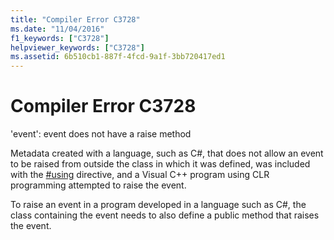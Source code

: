 ```yaml
---
title: "Compiler Error C3728"
ms.date: "11/04/2016"
f1_keywords: ["C3728"]
helpviewer_keywords: ["C3728"]
ms.assetid: 6b510cb1-887f-4fcd-9a1f-3bb720417ed1
---
```

# Compiler Error C3728

'event': event does not have a raise method

Metadata created with a language, such as C#, that does not allow an event to be raised from outside the class in which it was defined, was included with the [#using](../../preprocessor/hash-using-directive-cpp.md) directive, and a Visual C++ program using CLR programming attempted to raise the event.

To raise an event in a program developed in a language such as C#, the class containing the event needs to also define a public method that raises the event.
